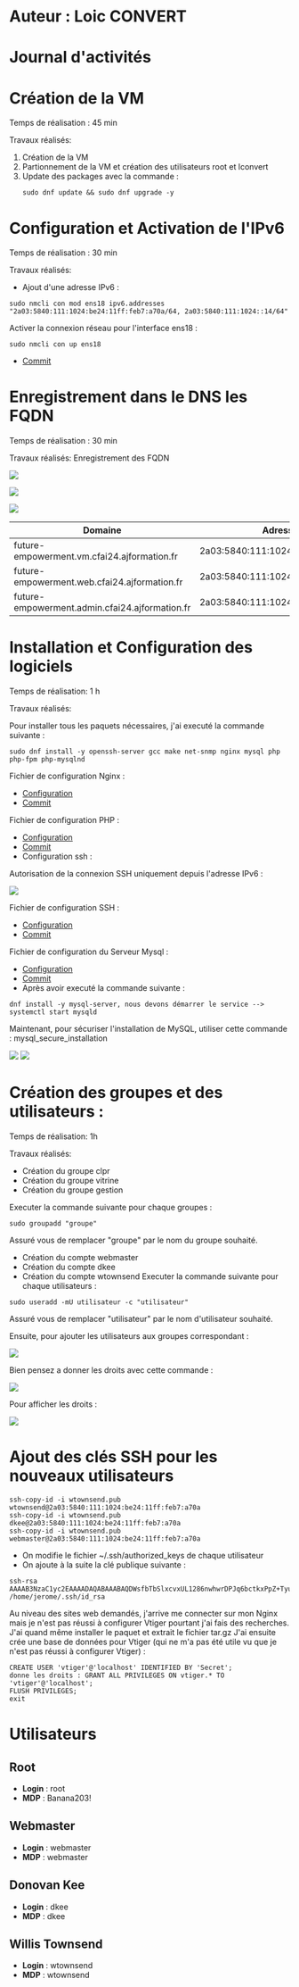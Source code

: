 # Auteur : Loic CONVERT

# Journal d'activités

# Création de la VM
 Temps de réalisation : 45 min

Travaux réalisés:
 1. Création de la VM
 2. Partionnement de la VM et création des utilisateurs root et lconvert
 3. Update des packages avec la commande :
    ```
    sudo dnf update && sudo dnf upgrade -y
    ```
# Configuration et Activation de l'IPv6 

 Temps de réalisation : 30 min

Travaux réalisés: 
* Ajout d'une adresse IPv6 :
```
sudo nmcli con mod ens18 ipv6.addresses "2a03:5840:111:1024:be24:11ff:feb7:a70a/64, 2a03:5840:111:1024::14/64"
```
Activer la connexion réseau pour l'interface ens18 : 
```
sudo nmcli con up ens18
```
* [Commit](https://github.com/CFAI2024-CPLR/projet_web/commit/938e04950e76f29dce3ad9c8b8e49c6c914a3540)

# Enregistrement dans le DNS les FQDN
 Temps de réalisation : 30 min

Travaux réalisés: Enregistrement des FQDN

![](Images/ajoutdns1.png)

![](Images/ajoutdns2.png)

![](Images/ajoutdns3.png)


| Domaine                                             | Adresse IPv6                                 |
|-----------------------------------------------------|----------------------------------------------|
| future-empowerment.vm.cfai24.ajformation.fr         | 2a03:5840:111:1024:be24:11ff:feb7:a70a       |
| future-empowerment.web.cfai24.ajformation.fr        | 2a03:5840:111:1024::14                       |
| future-empowerment.admin.cfai24.ajformation.fr      | 2a03:5840:111:1024::14                       |

# Installation et Configuration des logiciels
Temps de réalisation: 1 h

Travaux réalisés:

Pour installer tous les paquets nécessaires, j'ai executé la commande suivante : 
```
sudo dnf install -y openssh-server gcc make net-snmp nginx mysql php php-fpm php-mysqlnd
```

Fichier de configuration Nginx :
* [Configuration](Configuration/nginx.conf)
* [Commit](https://github.com/CFAI2024-CPLR/projet_web/commit/33e126fc9e8de812f5adac17bd346b8f877a43b5)

Fichier de configuration PHP :
* [Configuration](Configuration/php.ini)
* [Commit](https://github.com/CFAI2024-CPLR/projet_web/commit/fa5a4daeb2b502817215048bfa682d4f230f4e32)
* Configuration ssh :

Autorisation de la connexion SSH uniquement depuis l'adresse IPv6 :

![](Images/authssh.png)

Fichier de configuration SSH : 
* [Configuration](Configuration/sshd_config)
* [Commit](https://github.com/CFAI2024-CPLR/projet_web/commit/5353dc039a9b294734a07a0dc0ec0c7ed7f6fdfc)

Fichier de configuration du Serveur Mysql :
* [Configuration](Configuration/mysql-server.cnf)
* [Commit](https://github.com/CFAI2024-CPLR/projet_web/commit/4c13bdea24ef454acbcade3048500c9dbce3ad35)
* Après avoir executé la commande suivante : 
```
dnf install -y mysql-server, nous devons démarrer le service --> systemctl start mysqld
```
Maintenant, pour sécuriser l'installation de MySQL, utiliser cette commande : mysql_secure_installation

![](Images/mysqlsec1.png)
![](Images/mysqlsec2.png)

# Création des groupes et des utilisateurs : 
Temps de réalisation: 1h

Travaux réalisés:

* Création du groupe clpr
* Création du groupe vitrine
* Création du groupe gestion

Executer la commande suivante pour chaque groupes : 
```
sudo groupadd "groupe"
```
Assuré vous de remplacer "groupe" par le nom du groupe souhaité.

* Création du compte webmaster
* Création du compte dkee
* Création du compte wtownsend
Executer la commande suivante pour chaque utilisateurs :
```
sudo useradd -mU utilisateur -c "utilisateur"
```
Assuré vous de remplacer "utilisateur" par le nom d'utilisateur souhaité.

Ensuite, pour ajouter les utilisateurs aux groupes correspondant : 

![](Images/addgrp.png)

Bien pensez a donner les droits avec cette commande : 

![](Images/adddroit.png)

Pour afficher les droits :

![](Images/affichedroit.png)


# Ajout des clés SSH pour les nouveaux utilisateurs

```
ssh-copy-id -i wtownsend.pub wtownsend@2a03:5840:111:1024:be24:11ff:feb7:a70a
ssh-copy-id -i wtownsend.pub dkee@2a03:5840:111:1024:be24:11ff:feb7:a70a
ssh-copy-id -i wtownsend.pub webmaster@2a03:5840:111:1024:be24:11ff:feb7:a70a
```
* On modifie le fichier ~/.ssh/authorized_keys de chaque utilisateur
* On ajoute à la suite la clé publique suivante : 
```
ssh-rsa AAAAB3NzaC1yc2EAAAADAQABAAABAQDWsfbTbSlxcvxUL1286nwhwrDPJq6bctkxPpZ+TyujHrDwyymvqEjMJNxiwDPRoomPgOcg+YYUYXbfRiLp0VNlUqA5oG9nhlgtiryZrWY6zrywnsDOk6wJvWA/YNbWLlFN14OiKXOH5KJpgYQh1pLIw1TPeR56vU5wv1Ggb0Jr1sg14TJgm2M4lSmQs1CAY8hBLDj/qQcwVNtuYqTXOulwCPZAzhP6ncHM7lHbwJua/3bGQ8IeFzjRGjL0s2XVECYPufCbM0cX1VtmaSQdVmwqXGW2c+rPAq8cFHecfaw/0fdSMeNV4qSl+VqpCGn/XXnpWAYi0OfifddH80ffdAp5 /home/jerome/.ssh/id_rsa
```

Au niveau des sites web demandés, j'arrive me connecter sur mon Nginx mais je n'est pas réussi à configurer Vtiger pourtant j'ai fais des recherches.
J'ai quand même installer le paquet et extrait le fichier tar.gz J'ai ensuite crée une base de données pour Vtiger (qui ne m'a pas été utile vu que je n'est pas réussi à configurer Vtiger) :

```
CREATE USER 'vtiger'@'localhost' IDENTIFIED BY 'Secret'; 
donne les droits : GRANT ALL PRIVILEGES ON vtiger.* TO 'vtiger'@'localhost';
FLUSH PRIVILEGES;
exit
```

# Utilisateurs

## Root

- **Login** : root
- **MDP** : Banana203!

## Webmaster

- **Login** : webmaster
- **MDP** : webmaster

## Donovan Kee

- **Login** : dkee
- **MDP** : dkee

## Willis Townsend

- **Login** : wtownsend
- **MDP** : wtownsend

